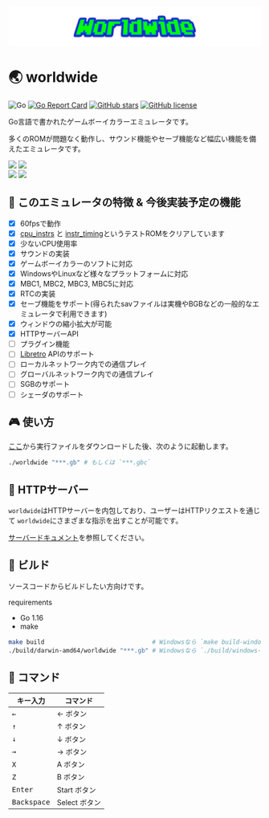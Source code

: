 ![logo](./logo.png)

# 🌏 worldwide
![Go](https://github.com/pokemium/worldwide/workflows/Go/badge.svg)
[![Go Report Card](https://goreportcard.com/badge/github.com/pokemium/worldwide)](https://goreportcard.com/report/github.com/pokemium/worldwide)
[![GitHub stars](https://img.shields.io/github/stars/pokemium/worldwide)](https://github.com/pokemium/worldwide/stargazers)
[![GitHub license](https://img.shields.io/github/license/pokemium/worldwide)](https://github.com/pokemium/worldwide/blob/master/LICENSE)

Go言語で書かれたゲームボーイカラーエミュレータです。  

多くのROMが問題なく動作し、サウンド機能やセーブ機能など幅広い機能を備えたエミュレータです。

<img src="https://imgur.com/ZlrXAW9.png" width="320px"> <img src="https://imgur.com/xVqjkrk.png" width="320px"><br/>
<img src="https://imgur.com/E7oob9c.png" width="320px"> <img src="https://imgur.com/nYpkH95.png" width="320px">

## 🚩 このエミュレータの特徴 & 今後実装予定の機能
- [x] 60fpsで動作
- [x] [cpu_instrs](https://github.com/retrio/gb-test-roms/tree/master/cpu_instrs) と [instr_timing](https://github.com/retrio/gb-test-roms/tree/master/instr_timing)というテストROMをクリアしています
- [x] 少ないCPU使用率
- [x] サウンドの実装
- [x] ゲームボーイカラーのソフトに対応
- [x] WindowsやLinuxなど様々なプラットフォームに対応
- [x] MBC1, MBC2, MBC3, MBC5に対応
- [x] RTCの実装
- [x] セーブ機能をサポート(得られたsavファイルは実機やBGBなどの一般的なエミュレータで利用できます)
- [x] ウィンドウの縮小拡大が可能
- [x] HTTPサーバーAPI
- [ ] プラグイン機能
- [ ] [Libretro](https://docs.libretro.com/) APIのサポート
- [ ] ローカルネットワーク内での通信プレイ
- [ ] グローバルネットワーク内での通信プレイ
- [ ] SGBのサポート
- [ ] シェーダのサポート

## 🎮 使い方

[ここ](https://github.com/pokemium/worldwide/releases)から実行ファイルをダウンロードした後、次のように起動します。

```sh
./worldwide "***.gb" # もしくは `***.gbc`
```

## 🐛 HTTPサーバー

`worldwide`はHTTPサーバーを内包しており、ユーザーはHTTPリクエストを通じて `worldwide`にさまざまな指示を出すことが可能です。

[サーバードキュメント](./server/README.md)を参照してください。

## 🔨 ビルド

ソースコードからビルドしたい方向けです。

requirements
- Go 1.16
- make

```sh
make build                              # Windowsなら `make build-windows`
./build/darwin-amd64/worldwide "***.gb" # Windowsなら `./build/windows-amd64/worldwide.exe "***.gb"`
```

## 📄 コマンド

| キー入力             | コマンド      |
| -------------------- | ------------- |
| <kbd>&larr;</kbd>    | &larr; ボタン |
| <kbd>&uarr;</kbd>    | &uarr; ボタン |
| <kbd>&darr;</kbd>    | &darr; ボタン |
| <kbd>&rarr;</kbd>    | &rarr; ボタン |
| <kbd>X</kbd>         | A ボタン      |
| <kbd>Z</kbd>         | B ボタン      |
| <kbd>Enter</kbd>     | Start ボタン  |
| <kbd>Backspace</kbd> | Select ボタン |
